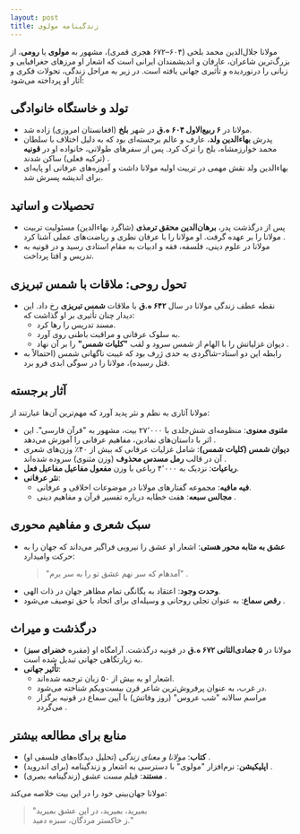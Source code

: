 ```yaml
---
layout: post
title: زندگینامه مولوی
---
```


مولانا جلال‌الدین محمد بلخی (۶۰۴–۶۷۲ هجری قمری)، مشهور به **مولوی** یا **رومی**، از بزرگ‌ترین شاعران، عارفان و اندیشمندان ایرانی است که اشعار او مرزهای جغرافیایی و زبانی را درنوردیده و تأثیری جهانی یافته است. در زیر به مراحل زندگی، تحولات فکری و آثار او پرداخته می‌شود:

## تولد و خاستگاه خانوادگی  
- مولانا در **۶ ربیع‌الاول ۶۰۴ ه.ق** در شهر **بلخ** (افغانستان امروزی) زاده شد.  
- پدرش **بهاءالدین ولد**، عارف و عالم برجسته‌ای بود که به دلیل اختلاف با سلطان محمد خوارزمشاه، بلخ را ترک کرد. پس از سفرهای طولانی، خانواده او در **قونیه** (ترکیه فعلی) ساکن شدند .  
- بهاءالدین ولد نقش مهمی در تربیت اولیه مولانا داشت و آموزه‌های عرفانی او پایه‌ای برای اندیشه پسرش شد.

## تحصیلات و اساتید  
- پس از درگذشت پدر، **برهان‌الدین محقق ترمذی** (شاگرد بهاءالدین) مسئولیت تربیت مولانا را بر عهده گرفت. او مولانا را با عرفان نظری و ریاضت‌های عملی آشنا کرد .  
- مولانا در علوم دینی، فلسفه، فقه و ادبیات به مقام استادی رسید و در قونیه به تدریس و افتا پرداخت.

## تحول روحی: ملاقات با شمس تبریزی  
- نقطه عطف زندگی مولانا در سال **۶۴۲ ه.ق** با ملاقات **شمس تبریزی** رخ داد. این دیدار چنان تأثیری بر او گذاشت که:  
  - مسند تدریس را رها کرد.  
  - به سلوک عرفانی و مراقبت باطنی روی آورد.  
  - دیوان غزلیاتش را با الهام از شمس سرود و لقب **"کلیات شمس"** را بر آن نهاد .  
- رابطه این دو استاد-شاگردی به حدی ژرف بود که غیبت ناگهانی شمس (احتمالاً به قتل رسیده)، مولانا را در سوگی ابدی فرو برد.

## آثار برجسته  
مولانا آثاری به نظم و نثر پدید آورد که مهم‌ترین آن‌ها عبارتند از:  
- **مثنوی معنوی**: منظومه‌ای شش‌جلدی با ۲۷٬۰۰۰ بیت، مشهور به "قرآن فارسی". این اثر با داستان‌های نمادین، مفاهیم عرفانی را آموزش می‌دهد .  
- **دیوان شمس (کلیات شمس)**: شامل غزلیات عرفانی که بیش از ۴۰٪ وزن‌های شعری آن در قالب **رمل مسدس محذوف** (وزن مثنوی) سروده شده‌اند .  
- **رباعیات**: نزدیک به ۴٬۰۰۰ رباعی با وزن **مفعول مفاعیل مفاعیل فعل**.  
- **نثر عرفانی**:  
  - **فیه مافیه**: مجموعه گفتارهای مولانا در موضوعات اخلاقی و عرفانی.  
  - **مجالس سبعه**: هفت خطابه درباره تفسیر قرآن و مفاهیم دینی .

## سبک شعری و مفاهیم محوری  
- **عشق به مثابه محور هستی**: اشعار او عشق را نیرویی فراگیر می‌داند که جهان را به حرکت وامیدارد:  
  > "آمدهام که سر نهم عشق تو را به سر برم" .  
- **وحدت وجود**: اعتقاد به یگانگی تمام مظاهر جهان در ذات الهی.  
- **رقص سماع**: به عنوان تجلی روحانی و وسیله‌ای برای اتحاد با حق توصیف می‌شود .

## درگذشت و میراث  
- مولانا در **۵ جمادی‌الثانی ۶۷۲ ه.ق** در قونیه درگذشت. آرامگاه او (مقبره **خضرای سبز**) به زیارتگاهی جهانی تبدیل شده است.  
- **تأثیر جهانی**:  
  - اشعار او به بیش از ۵۰ زبان ترجمه شده‌اند.  
  - در غرب، به عنوان پرفروش‌ترین شاعر قرن بیست‌ویکم شناخته می‌شود.  
  - مراسم سالانه "شب عروس" (روز وفاتش) با آیین سماع در قونیه برگزار می‌گردد .

## منابع برای مطالعه بیشتر  
- **کتاب**: *مولانا و معنای زندگی* (تحلیل دیدگاه‌های فلسفی او) .  
- **اپلیکیشن**: نرم‌افزار "مولوی" با دسترسی به اشعار و زندگینامه (برای اندروید) .  
- **مستند**: فیلم *مست عشق* (زندگینامه بصری) .  

مولانا جهان‌بینی خود را در این بیت خلاصه می‌کند:  
> "بمیرید، بمیرید، در این عشق بمیرید  
> ز خاکستر مردگان، سبزه دمید."

